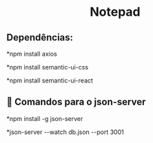 <h1 align="center">Notepad</h1>

<h2>Dependências:</h2>
*npm install axios

*npm install semantic-ui-css

*npm install semantic-ui-react


## :wrench: Comandos para o json-server

*npm install -g json-server

*json-server --watch db.json --port 3001
 
 
   

